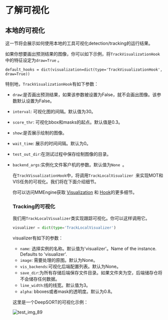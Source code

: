 # 了解可视化

## 本地的可视化

这一节将会展示如何使用本地的工具可视化detection/tracking的运行结果。

如果你想要画出预测结果的图像，你可以如下示例，将`TrackVisualizationHook` 中的特征设定为`draw=True` 。

```shell
default_hooks = dict(visualization=dict(type='TrackVisualizationHook', draw=True))
```

特别地，`TrackVisualizationHook`有如下参数：

- `draw`:是否画出预测结果，如果该参数被设置为False，就不会画出图像。该参数默认设置为False。 

- `interval`: 可视化图的间隔。默认值为30。

- `score_thr`: 可视化bbox和masks的起点。默认值是0.3。

- `show`:是否展示绘制的图像。

- `wait_time`: 展示的时间间隔。默认为0。

- `test_out_dir`:在测试过程中保存绘制图像的目录。 

- `backend_args`:实例化文件客户机的参数。默认值为`None `。

  在`TrackVisualizationHook`中，将调用`TrackLocalVisualizer `来实现MOT和VIS任务的可视化。我们将在下面介绍细节。

  你可以访问MMEngine获取 [Visualization](https://github.com/open-mmlab/mmengine/blob/main/docs/en/advanced_tutorials/visualization.md) 和 [Hook](https://github.com/open-mmlab/mmengine/blob/main/docs/en/tutorials/hook.md)的更多细节。

  ### Tracking的可视化

  我们用`TrackLocalVisualizer`类实现跟踪可视化。你可以这样调用它。

  ```python
  visualizer = dict(type='TrackLocalVisualizer')
  ```

  visualizer有如下的参数：

  - `name`: 选择实例的名称。默认值为'visualizer'。Name of the instance. Defaults to 'visualizer'.
  - `image`: 需要处理的原图。默认为None。
  - `vis_backends`:可视化后端配置列表。默认为None。 
  - `save_dir`:为所有存储后端保存文件目录。如果文件夹为空，后端储存仓将不会储存任何数据。 
  - `line_width`:线的线宽。默认值为3。
  - `alpha`: bboxes或者mask的透明度。默认为0.8。

  这里是一个DeepSORT的可视化示例：

  ![test_img_89](https://user-images.githubusercontent.com/99722489/186062929-6d0e4663-0d8e-4045-9ec8-67e0e41da876.png)
